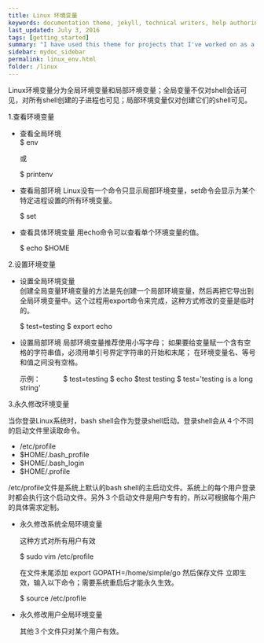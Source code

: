 ```yaml
---
title: Linux 环境变量
keywords: documentation theme, jekyll, technical writers, help authoring tools, hat replacements
last_updated: July 3, 2016
tags: [getting_started]
summary: "I have used this theme for projects that I've worked on as a professional technical writer."
sidebar: mydoc_sidebar
permalink: linux_env.html
folder: /linux
---
```


Linux环境变量分为全局环境变量和局部环境变量；全局变量不仅对shell会话可见，对所有shell创建的子进程也可见；局部环境变量仅对创建它们的shell可见。

1.查看环境变量
  
* 查看全局环境    
  $ env

  或

  $ printenv

* 查看局部环境
  Linux没有一个命令只显示局部环境变量，set命令会显示为某个特定进程设置的所有环境变量。
  
  $ set

* 查看具体环境变量
  用echo命令可以查看单个环境变量的值。
  
  $ echo $HOME

2.设置环境变量

* 设置全局环境变量    
  创建全局变量环境变量的方法是先创建一个局部环境变量，然后再把它导出到全局环境变量中。这个过程用export命令来完成，这种方式修改的变量是临时的。
  
  $ test=testing
  $ export echo  
  
* 设置局部环境
  局部环境变量推荐使用小写字母；
  如果要给变量赋一个含有空格的字符串值，必须用单引号界定字符串的开始和末尾；
  在环境变量名、等号和值之间没有空格。
  
  示例：
  　　　$ test=testing
       $ echo $test
         testing
       $ test='testing is a long string'  

3.永久修改环境变量

当你登录Linux系统时，bash shell会作为登录shell启动。登录shell会从４个不同的启动文件里读取命令。

  * /etc/profile
  * $HOME/.bash_profile
  * $HOME/.bash_login
  * $HOME/.profile 
  
/etc/profile文件是系统上默认的bash shell的主启动文件。系统上的每个用户登录时都会执行这个启动文件。另外３个启动文件是用户专有的，所以可根据每个用户的具体需求定制。

* 永久修改系统全局环境变量 
  
  这种方式对所有用户有效

  $ sudo vim /etc/profile
  
    在文件末尾添加 export GOPATH=/home/simple/go 
    然后保存文件
    立即生效，输入以下命令；需要系统重启后才能永久生效。

  $ source /etc/profile 

* 永久修改用户全局环境变量
  
  其他３个文件只对某个用户有效。  

